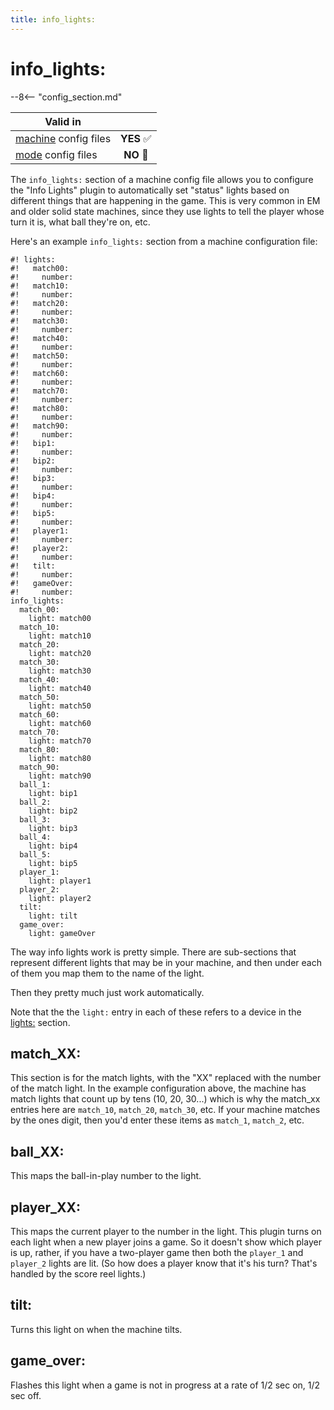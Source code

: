 ```yaml
---
title: info_lights:
---
```


# info_lights:


--8<-- "config_section.md"

| Valid in | |
|-----|:----:|
|[machine](instructions/machine_config.md) config files |**YES** :white_check_mark:|
|[mode](instructions/mode_config.md) config files|**NO** :no_entry_sign:|

The `info_lights:` section of a machine config file allows you to
configure the "Info Lights" plugin to automatically set "status"
lights based on different things that are happening in the game. This is
very common in EM and older solid state machines, since they use lights
to tell the player whose turn it is, what ball they're on, etc.

Here's an example `info_lights:` section from a machine configuration
file:

``` mpf-config
#! lights:
#!   match00:
#!     number:
#!   match10:
#!     number:
#!   match20:
#!     number:
#!   match30:
#!     number:
#!   match40:
#!     number:
#!   match50:
#!     number:
#!   match60:
#!     number:
#!   match70:
#!     number:
#!   match80:
#!     number:
#!   match90:
#!     number:
#!   bip1:
#!     number:
#!   bip2:
#!     number:
#!   bip3:
#!     number:
#!   bip4:
#!     number:
#!   bip5:
#!     number:
#!   player1:
#!     number:
#!   player2:
#!     number:
#!   tilt:
#!     number:
#!   gameOver:
#!     number:
info_lights:
  match_00:
    light: match00
  match_10:
    light: match10
  match_20:
    light: match20
  match_30:
    light: match30
  match_40:
    light: match40
  match_50:
    light: match50
  match_60:
    light: match60
  match_70:
    light: match70
  match_80:
    light: match80
  match_90:
    light: match90
  ball_1:
    light: bip1
  ball_2:
    light: bip2
  ball_3:
    light: bip3
  ball_4:
    light: bip4
  ball_5:
    light: bip5
  player_1:
    light: player1
  player_2:
    light: player2
  tilt:
    light: tilt
  game_over:
    light: gameOver
```

The way info lights work is pretty simple. There are sub-sections that
represent different lights that may be in your machine, and then under
each of them you map them to the name of the light.

Then they pretty much just work automatically.

Note that the the `light:` entry in each of these refers to a device in
the [lights:](lights.md) section.

## match_XX:

This section is for the match lights, with the "XX" replaced with the
number of the match light. In the example configuration above, the
machine has match lights that count up by tens (10, 20, 30...) which is
why the match_xx entries here are `match_10`, `match_20`, `match_30`,
etc. If your machine matches by the ones digit, then you'd enter these
items as `match_1`, `match_2`, etc.

## ball_XX:

This maps the ball-in-play number to the light.

## player_XX:

This maps the current player to the number in the light. This plugin
turns on each light when a new player joins a game. So it doesn't show
which player is up, rather, if you have a two-player game then both the
`player_1` and `player_2` lights are lit. (So how does a player know
that it's his turn? That's handled by the score reel lights.)

## tilt:

Turns this light on when the machine tilts.

## game_over:

Flashes this light when a game is not in progress at a rate of 1/2 sec
on, 1/2 sec off.
